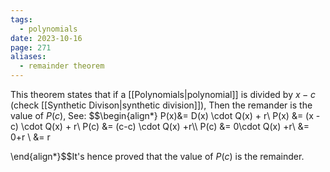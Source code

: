 ```yaml
---
tags:
  - polynomials
date: 2023-10-16
page: 271
aliases:
  - remainder theorem
---
```

This theorem states that if a [[Polynomials|polynomial]] is divided by $x - c$ (check [[Synthetic Divison|synthetic division]]), Then the remander is the value of $P(c)$, See:
$$\begin{align*}
P(x)&= D(x) \cdot Q(x) + r\\
P(x) &= (x - c) \cdot Q(x) + r\\
P(c) &= (c-c) \cdot Q(x) +r\\\\
P(c) &= 0\cdot Q(x) +r\\ &= 0+r \\
&= r


\end{align*}$$It's hence proved that the value of $P(c)$ is the remainder.